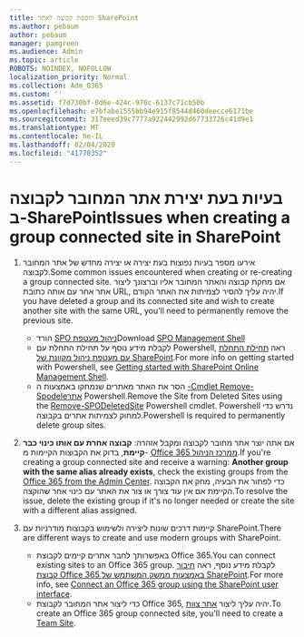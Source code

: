 ```yaml
---
title: הוספת קבוצה לאתר SharePoint
ms.author: pebaum
author: pebaum
manager: pamgreen
ms.audience: Admin
ms.topic: article
ROBOTS: NOINDEX, NOFOLLOW
localization_priority: Normal
ms.collection: Adm_O365
ms.custom: ''
ms.assetid: f7d730bf-0d6e-424c-970c-6137c71cb50b
ms.openlocfilehash: e7bfabe1555bb94e915f8544d460deecce6171be
ms.sourcegitcommit: 317eeed39c7777a922442992d67733726c41d9e1
ms.translationtype: MT
ms.contentlocale: he-IL
ms.lasthandoff: 02/04/2020
ms.locfileid: "41770352"
---
```

# <a name="issues-when-creating-a-group-connected-site-in-sharepoint"></a><span data-ttu-id="1cc49-102">בעיות בעת יצירת אתר המחובר לקבוצה ב-SharePoint</span><span class="sxs-lookup"><span data-stu-id="1cc49-102">Issues when creating a group connected site in SharePoint</span></span>

1. <span data-ttu-id="1cc49-103">אירעו מספר בעיות נפוצות בעת יצירה או יצירה מחדש של אתר המחובר לקבוצה.</span><span class="sxs-lookup"><span data-stu-id="1cc49-103">Some common issues encountered when creating or re-creating a group connected site.</span></span>
<span data-ttu-id="1cc49-104">אם מחקת קבוצה והאתר המחובר אליו וברצונך ליצור אתר אחר עם אותה כתובת URL, יהיה עליך להסיר לצמיתות את האתר הקודם.</span><span class="sxs-lookup"><span data-stu-id="1cc49-104">If you have deleted a group and its connected site and wish to create another site with the same URL, you'll need to permanently remove the previous site.</span></span>

   - <span data-ttu-id="1cc49-105">הורד [SPO ניהול מעטפת](https://support.office.com/article/introduction-to-the-sharepoint-online-management-shell-c16941c3-19b4-4710-8056-34c034493429)</span><span class="sxs-lookup"><span data-stu-id="1cc49-105">Download [SPO Management Shell](https://support.office.com/article/introduction-to-the-sharepoint-online-management-shell-c16941c3-19b4-4710-8056-34c034493429)</span></span>
   - <span data-ttu-id="1cc49-106">לקבלת מידע נוסף על תחילת התחלת עם Powershell, ראה [תחילת התחלת עם מעטפת ניהול מקוונת של SharePoint](https://docs.microsoft.com/powershell/module/sharepoint-online/remove-sposite).</span><span class="sxs-lookup"><span data-stu-id="1cc49-106">For more info on getting started with Powershell, see [Getting started with SharePoint Online Management Shell](https://docs.microsoft.com/powershell/module/sharepoint-online/remove-sposite).</span></span>
   - <span data-ttu-id="1cc49-107">הסר את האתר מאתרים שנמחקו באמצעות ה [-Cmdlet Remove-Spodeleאתר](https://docs.microsoft.com/powershell/module/sharepoint-online/remove-sposite?view=sharepoint-ps) Powershell.</span><span class="sxs-lookup"><span data-stu-id="1cc49-107">Remove the Site from Deleted Sites using the [Remove-SPODeletedSite](https://docs.microsoft.com/powershell/module/sharepoint-online/remove-sposite?view=sharepoint-ps) Powershell cmdlet.</span></span> <span data-ttu-id="1cc49-108">Powershell נדרש כדי למחוק לצמיתות אתרים בקבוצה.</span><span class="sxs-lookup"><span data-stu-id="1cc49-108">Powershell is required to permanently delete group sites.</span></span>

1. <span data-ttu-id="1cc49-109">אם אתה יוצר אתר מחובר לקבוצה ומקבל אזהרה: **קבוצה אחרת עם אותו כינוי כבר קיימת**, בדוק את הקבוצות הקיימות מ- [Office 365 ממרכז הניהול](https://admin.microsoft.com/AdminPortal/Home#/groups).</span><span class="sxs-lookup"><span data-stu-id="1cc49-109">If you're creating a group connected site and receive a warning: **Another group with the same alias already exists**, check the existing groups from the [Office 365 from the Admin Center](https://admin.microsoft.com/AdminPortal/Home#/groups).</span></span> <span data-ttu-id="1cc49-110">כדי לפתור את הבעיה, מחק את הקבוצה הקיימת אם אין עוד צורך או צור את האתר עם כינוי אחר שהוקצה.</span><span class="sxs-lookup"><span data-stu-id="1cc49-110">To resolve the issue, delete the existing group if it's no longer needed or create the site with a different alias assigned.</span></span>

1. <span data-ttu-id="1cc49-111">קיימות דרכים שונות ליצירה ולשימוש בקבוצות מודרניות עם SharePoint.</span><span class="sxs-lookup"><span data-stu-id="1cc49-111">There are different ways to create and use modern groups with SharePoint.</span></span>

   - <span data-ttu-id="1cc49-112">באפשרותך לחבר אתרים קיימים לקבוצת Office 365.</span><span class="sxs-lookup"><span data-stu-id="1cc49-112">You can connect existing sites to an Office 365 group.</span></span> <span data-ttu-id="1cc49-113">לקבלת מידע נוסף, ראה [חיבור קבוצת Office 365 באמצעות ממשק המשתמש של SharePoint](https://docs.microsoft.com/sharepoint/dev/transform/modernize-connect-to-office365-group#connect-an-office-365-group-using-the-sharepoint-user-interface).</span><span class="sxs-lookup"><span data-stu-id="1cc49-113">For more info, see [Connect an Office 365 group using the SharePoint user interface](https://docs.microsoft.com/sharepoint/dev/transform/modernize-connect-to-office365-group#connect-an-office-365-group-using-the-sharepoint-user-interface).</span></span>
   - <span data-ttu-id="1cc49-114">כדי ליצור אתר המחובר לקבוצת Office 365, יהיה עליך ליצור [אתר צוות](https://admin.microsoft.com/sharepoint).</span><span class="sxs-lookup"><span data-stu-id="1cc49-114">To create an Office 365 group connected site, you'll need to create a [Team Site](https://admin.microsoft.com/sharepoint).</span></span>
